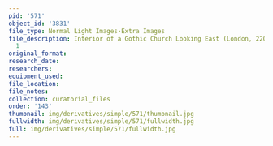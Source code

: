 ```yaml
---
pid: '571'
object_id: '3831'
file_type: Normal Light Images›Extra Images
file_description: Interior of a Gothic Church Looking East (London, 2204) - Extra
  1
original_format:
research_date:
researchers:
equipment_used:
file_location:
file_notes:
collection: curatorial_files
order: '143'
thumbnail: img/derivatives/simple/571/thumbnail.jpg
fullwidth: img/derivatives/simple/571/fullwidth.jpg
full: img/derivatives/simple/571/fullwidth.jpg
---
```

